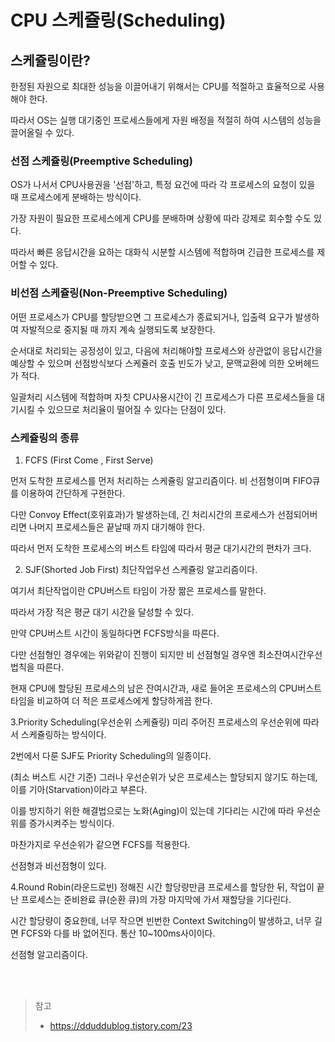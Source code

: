 # CPU 스케쥴링(Scheduling)

## 스케쥴링이란?
한정된 자원으로 최대한 성능을 이끌어내기 위해서는 CPU를 적절하고 효율적으로 사용해야 한다.

따라서 OS는 실행 대기중인 프로세스들에게 자원 배정을 적절히 하여 시스템의 성능을 끌어올릴 수 있다.


### 선점 스케쥴링(Preemptive Scheduling)
OS가 나서서 CPU사용권을 '선점'하고, 특정 요건에 따라 각 프로세스의 요청이 있을 때 프로세스에게 분배하는 방식이다. 

가장 자원이 필요한 프로세스에게 CPU를 분배하며 상황에 따라 강제로 회수할 수도 있다. 

따라서 빠른 응답시간을 요하는 대화식 시분할 시스템에 적합하며 긴급한 프로세스를 제어할 수 있다. 


### 비선점 스케쥴링(Non-Preemptive Scheduling)
어떤 프로세스가 CPU를 할당받으면 그 프로세스가 종료되거나, 입출력 요구가 발생하여 자발적으로 중지될 때 까지 계속 실행되도록 보장한다. 

순서대로 처리되는 공정성이 있고, 다음에 처리해야할 프로세스와 상관없이 응답시간을 예상할 수 있으며 
선점방식보다 스케쥴러 호출 빈도가 낮고, 문맥교환에 의한 오버헤드가 적다.

일괄처리 시스템에 적합하며 자칫 CPU사용시간이 긴 프로세스가 다른 프로세스들을 대기시킬 수 있으므로 처리율이 떨어질 수 있다는 단점이 있다.


### 스케쥴링의 종류
1. FCFS (First Come , First Serve)

먼저 도착한 프로세스를 먼저 처리하는 스케쥴링 알고리즘이다. 비 선점형이며 FIFO큐를 이용하여 간단하게 구현한다.

다만 Convoy Effect(호위효과)가 발생하는데, 긴 처리시간의 프로세스가 선점되어버리면 나머지 프로세스들은 끝날때 까지 대기해야 한다.

따라서 먼저 도착한 프로세스의 버스트 타임에 따라서 평균 대기시간의 편차가 크다. 


2. SJF(Shorted Job First)
최단작업우선 스케쥴링 알고리즘이다. 

여기서 최단작업이란 CPU버스트 타임이 가장 짦은 프로세스를 말한다. 

따라서 가장 적은 평균 대기 시간을 달성할 수 있다. 

만약 CPU버스트 시간이 동일하다면 FCFS방식을 따른다. 

다만 선점형인 경우에는 위와같이 진행이 되지만 비 선점형일 경우엔 최소잔여시간우선 법칙을 따른다. 

현재 CPU에 할당된 프로세스의 남은 잔여시간과, 새로 들어온 프로세스의 CPU버스트 타임을 비교하여 더 적은 프로세스에게 할당하게끔 한다.


3.Priority Scheduling(우선순위 스케쥴링)
미리 주어진 프로세스의 우선순위에 따라서 스케쥴링하는 방식이다. 

2번에서 다룬 SJF도 Priority Scheduling의 일종이다.

(최소 버스트 시간 기준) 그러나 우선순위가 낮은 프로세스는 할당되지 않기도 하는데, 이를 기아(Starvation)이라고 부른다. 

이를 방지하기 위한 해결법으로는 노화(Aging)이 있는데 기다리는 시간에 따라 우선순위를 증가시켜주는 방식이다. 

마찬가지로 우선순위가 같으면 FCFS를 적용한다. 

선점형과 비선점형이 있다. 


4.Round Robin(라운드로빈)
정해진 시간 할당량만큼 프로세스를 할당한 뒤, 작업이 끝난 프로세스는 준비완료 큐(순환 큐)의 가장 마지막에 가서 재할당을 기다린다.

시간 할당량이 중요한데, 너무 작으면 빈번한 Context Switching이 발생하고, 너무 길면 FCFS와 다를 바 없어진다. 통산 10~100ms사이이다.

선점형 알고리즘이다.


<br>
<br>

> 참고  
> - https://dduddublog.tistory.com/23

